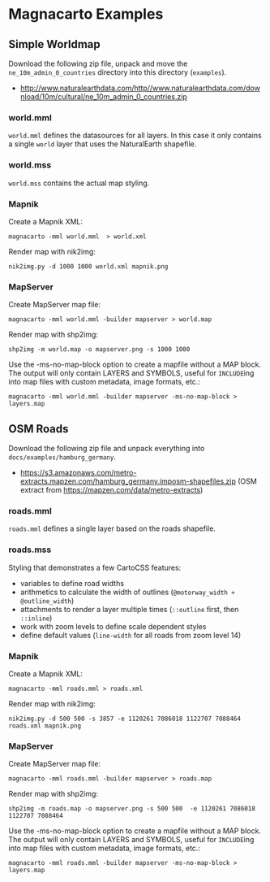 Magnacarto Examples
===================

Simple Worldmap
---------------

Download the following zip file, unpack and move the `ne_10m_admin_0_countries` directory into this directory (`examples`).

* <http://www.naturalearthdata.com/http//www.naturalearthdata.com/download/10m/cultural/ne_10m_admin_0_countries.zip>


### world.mml

`world.mml` defines the datasources for all layers. In this case it only contains a single `world` layer that uses the NaturalEarth shapefile.

### world.mss

`world.mss` contains the actual map styling.


### Mapnik

Create a Mapnik XML:

    magnacarto -mml world.mml  > world.xml


Render map with nik2img:

    nik2img.py -d 1000 1000 world.xml mapnik.png


### MapServer

Create MapServer map file:

    magnacarto -mml world.mml -builder mapserver > world.map

Render map with shp2img:

    shp2img -m world.map -o mapserver.png -s 1000 1000


Use the -ms-no-map-block option to create a mapfile without a MAP block.
The output will only contain LAYERS and SYMBOLS, useful for `INCLUDE`ing into map files with custom metadata, image formats, etc.:

    magnacarto -mml world.mml -builder mapserver -ms-no-map-block > layers.map


OSM Roads
---------

Download the following zip file and unpack everything into `docs/examples/hamburg_germany`.

* <https://s3.amazonaws.com/metro-extracts.mapzen.com/hamburg_germany.imposm-shapefiles.zip>
    (OSM extract from https://mapzen.com/data/metro-extracts)


### roads.mml

`roads.mml` defines a single layer based on the roads shapefile.

### roads.mss

Styling that demonstrates a few CartoCSS features:

- variables to define road widths
- arithmetics to calculate the width of outlines (`@motorway_width + @outline_width`)
- attachments to render a layer multiple times (`::outline` first, then `::inline`)
- work with zoom levels to define scale dependent styles
- define default values (`line-width` for all roads from zoom level 14)

### Mapnik

Create a Mapnik XML:

    magnacarto -mml roads.mml > roads.xml

Render map with nik2img:

    nik2img.py -d 500 500 -s 3857 -e 1120261 7086018 1122707 7088464 roads.xml mapnik.png


### MapServer

Create MapServer map file:

    magnacarto -mml roads.mml -builder mapserver > roads.map

Render map with shp2img:

    shp2img -m roads.map -o mapserver.png -s 500 500  -e 1120261 7086018 1122707 7088464

Use the -ms-no-map-block option to create a mapfile without a MAP block.
The output will only contain LAYERS and SYMBOLS, useful for `INCLUDE`ing into map files with custom metadata, image formats, etc.:

    magnacarto -mml roads.mml -builder mapserver -ms-no-map-block > layers.map

